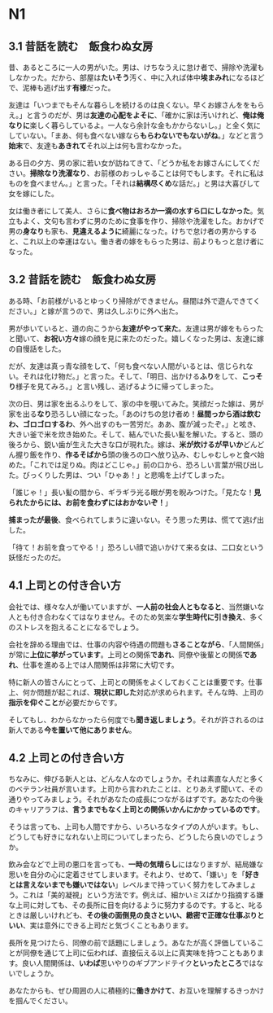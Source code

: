 # N1

## 3.1 昔話を読む　飯食わぬ女房

昔、あるところに一人の男がいた。男は、けちなうえに怠け者で、掃除や洗濯もしなかった。だから、部屋は**たいそう**汚く、中に入れば体中**埃まみれ**になるほどで、泥棒も逃げ出す**有様**だった。

友達は「いつまでもそんな暮らしを続けるのは良くない。早くお嫁さんををもらえ。」と言うのだが、男は**友達の心配をよそに**、「確かに家は汚いけれど、**俺は俺なりに**楽しく暮らしているよ。一人なら余計な金もかからないし。」と全く気にしていない。「まあ、何も食べない嫁なら**もらわないでもないがね**。」などと言う**始末**で、友達も**あきれて**それ以上は何も言わなかった。

ある日の夕方、男の家に若い女が訪ねてきて、「どうか私をお嫁さんにしてください。**掃除なり洗濯なり**、お前様のおっしゃることは何でもします。それに私はものを食べません。」と言った。「それは**結構尽くめ**な話だ。」と男は大喜びして女を嫁にした。

女は働き者にして美人、さらに**食べ物はおろか一滴の水すら口にしなかった**。気立もよく、文句も言わずに男のために食事を作り、掃除や洗濯をした。おかげで男の**身なり**も家も、**見違えるように**綺麗になった。けちで怠け者の男からすると、これ以上の幸運はない。働き者の嫁をもらった男は、前よりもっと怠け者になった。

## 3.2 昔話を読む　飯食わぬ女房

ある時、「お前様がいるとゆっくり掃除ができません。昼間は外で遊んできてください。」と嫁が言うので、男は久しぶりに外へ出た。

男が歩いていると、道の向こうから**友達がやって来た**。友達は男が嫁をもらったと聞いて、**お祝い方々**嫁の顔を見に来たのだった。嬉しくなった男は、友達に嫁の自慢話をした。

だが、友達は真っ青な顔をして、「何も食べない人間がいるとは、信じられない。それは化け物だ。」と言った。そして、「明日、出かける**ふり**をして、**こっそり**様子を見てみろ。」と言い残し、逃げるように帰ってしまった。

次の日、男は家を出るふりをして、家の中を覗いてみた。笑顔だった嫁は、男が家を出る**なり**恐ろしい顔になった。「あのけちの怠け者め！**昼間っから酒は飲むわ、ゴロゴロするわ**、外へ出すのも一苦労だ。ああ、腹が減ったぞ。」と呟き、大きい釜で米を炊き始めた。そして、結んでいた長い髪を解いた。すると、頭の後ろから、鋭い歯が生えた大きな口が現れた。嫁は、**米が炊けるが早いか**どんどん握り飯を作り、**作るそばから**頭の後ろの口へ放り込み、むしゃむしゃと食べ始めた。「これでは足りぬ。肉はどこじゃ。」前の口から、恐ろしい言葉が飛び出した。びっくりした男は、つい「ひゃあ！」と悲鳴を上げてしまった。

「誰じゃ！」長い髪の間から、ギラギラ光る眼が男を睨みつけた。「見たな！**見られたからには、お前を食わずにはおかないぞ！**」

**捕まったが最後**、食べられてしまうに違いない。そう思った男は、慌てて逃げ出した。

「待て！お前を食ってやる！」恐ろしい顔で追いかけて来る女は、二口女という妖怪だったのだ。

## 4.1 上司との付き合い方

会社では、様々な人が働いていますが、**一人前の社会人ともなると**、当然嫌いな人とも付き合わなくてはなりません。そのため気楽な**学生時代に引き換え**、多くのストレスを抱えることになるでしょう。

会社を辞める理由では、仕事の内容や待遇の問題も**さることながら**、「人間関係」が常に**上位に挙がっています**。上司との関係**であれ**、同僚や後輩との関係**であれ**、仕事を進める上では人間関係は非常に大切です。

特に新人の皆さんにとって、上司との関係をよくしておくことは重要です。仕事上、何か問題が起これば、**現状に即した**対応が求められます。そんな時、上司の**指示を仰ぐこと**が必要だからです。

そしてもし、わからなかったら何度でも**聞き返しましょう**。それが許されるのは新人である**今を置いて他にありません**。

## 4.2 上司との付き合い方

ちなみに、伸びる新人とは、どんな人なのでしょうか。それは素直な人だと多くのベテラン社員が言います。上司から言われたことは、とりあえず聞いて、その通りやってみましょう。それがあなたの成長につながるはずです。あなたの今後のキャリアラフは、**言うまでもなく上司との関係いかんにかかっているのです**。

そうは言っても、上司も人間ですから、いろいろなタイプの人がいます。もし、どうしても好きになれない上司についてしまったら、どうしたら良いのでしょうか。

飲み会などで上司の悪口を言っても、**一時の気晴らし**にはなりますが、結局嫌な思いを自分の心に定着させてしまいます。それより、せめて、「嫌い」を「**好きとは言えないまでも嫌いではない**」レベルまで持っていく努力をしてみましょう。これは「美的凝視」という方法です。例えば、細かいミスばかり指摘する嫌な上司に対しても、その長所に目を向けるように努力するのです。すると、叱るときは厳しいけれども、**その後の面倒見の良さといい、緻密で正確な仕事ぶりといい**、実は意外にできる上司だと気づくこともあります。

長所を見つけたら、同僚の前で話題にしましょう。あなたが高く評価していることが同僚を通じて上司に伝われば、直接伝える以上に真実味を持つこともあります。良い人間関係は、**いわば**思いやりのギブアンドテイク**といったところ**ではないでしょうか。

あなたからも、ぜひ周囲の人に積極的に**働きかけて**、お互いを理解するきっかけを掴んでください。
